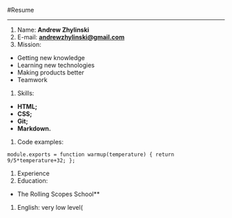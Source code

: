    #Resume  

___


1.  Name: **Andrew Zhylinski**
1.  E-mail: **andrewzhylinski@gmail.com**
1.  Mission:
 * Getting new knowledge
 * Learning new technologies
 * Making products better
 * Teamwork

 1.  Skills:
  *  **HTML;**
  *  **CSS;**
  *  **Git;**
  *  **Markdown.**
  
1.  Code  examples:
```
module.exports = function warmup(temperature) { return 9/5*temperature+32; };
```
1.  Experience
1.  Education:
  * The Rolling Scopes School**
1.  English: very low level(